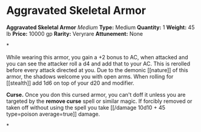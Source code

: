 # Aggravated Skeletal Armor

**Aggravated Skeletal Armor**
_Medium_
**Type:** Medium
**Quantity:** 1
**Weight:** 45 lb
**Price:** 10000 gp
**Rarity:** Veryrare
**Attunement:** None

*<p>While wearing this armor, you gain a +2 bonus to AC, when attacked and you can see the attacker roll a d4 and add that to your AC. This is rerolled before every attack directed at you. Due to the demonic [[nature]] of this armor, the shadows welcome you with open arms. When rolling for [[stealth]] add 1d6 on top of your d20 and modifier. 

**Curse.** Once you don this cursed armor, you can't doff it unless you are targeted by the **remove curse** spell or similar magic. If forcibly removed or taken off without using the spell you take  [[/damage 10d10 + 45 type=poison average=true]] damage. </p>*